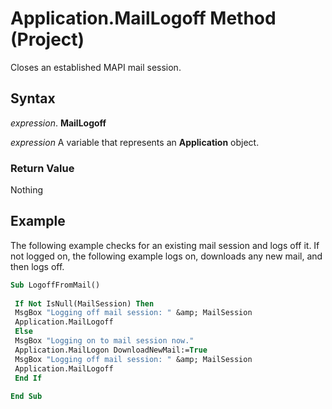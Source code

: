 
# Application.MailLogoff Method (Project)

Closes an established MAPI mail session.


## Syntax

 _expression_. **MailLogoff**

 _expression_ A variable that represents an **Application** object.


### Return Value

Nothing


## Example

The following example checks for an existing mail session and logs off it. If not logged on, the following example logs on, downloads any new mail, and then logs off.


```vb
Sub LogoffFromMail() 
 
 If Not IsNull(MailSession) Then 
 MsgBox "Logging off mail session: " &amp; MailSession 
 Application.MailLogoff 
 Else 
 MsgBox "Logging on to mail session now." 
 Application.MailLogon DownloadNewMail:=True 
 MsgBox "Logging off mail session: " &amp; MailSession 
 Application.MailLogoff 
 End If 
 
End Sub
```

